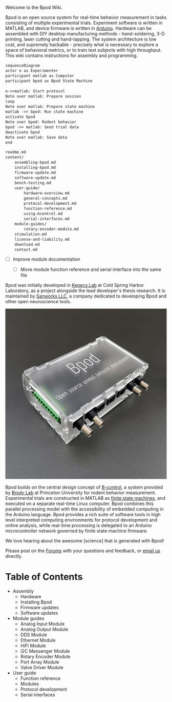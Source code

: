 Welcome to the Bpod Wiki.

Bpod is an open source system for real-time behavior measurement in tasks consisting of multiple experimental trials. Experiment software is written in MATLAB, and device firmware is written in [Arduino](https://www.arduino.cc/). Hardware can be assembled with DIY desktop manufacturing methods - hand-soldering, 3-D printing, laser cutting and hand-tapping. The system architecture is low cost, and supremely hackable - precisely what is necessary to explore a space of behavioral metrics, or to train test subjects with high throughput. This wiki contains instructions for assembly and programming.

```mermaid
sequenceDiagram
actor e as Experimenter
participant matlab as Computer
participant bpod as Bpod State Machine

e->>matlab: Start protocol
Note over matlab: Prepare session
loop
Note over matlab: Prepare state machine
matlab ->> bpod: Run state machine
activate bpod
Note over bpod: Rodent behavior
bpod ->> matlab: Send trial data
deactivate bpod
Note over matlab: Save data
end

```

```
readme.md
content/
    assembling-bpod.md
    installing-bpod.md
    firmware-update.md
    software-update.md
    bench-testing.md
    user-guide/
        hardware-overview.md
        general-concepts.md
        protocol-development.md
        function-reference.md
        using-bcontrol.md
        serial-interfaces.md
    module-guides/
        rotary-encoder-module.md
    stimulation.md
    license-and-liability.md
    download.md
    contact.md

```

- [ ] Improve module documentation
  - [ ] Move module function reference and serial interface into the same file


Bpod was initially developed in [Kepecs Lab](http://kepecslab.cshl.edu/) at Cold Spring Harbor Laboratory, as a project alongside the lead developer's thesis research. It is maintained by [Sanworks LLC](https://sanworks.io/), a company dedicated to developing Bpod and other open neuroscience tools.

![](docs/images/state-machine.jpg)

Bpod builds on the central design concept of [B-control](http://brodywiki.princeton.edu/bcontrol/index.php/Main_Page), a system provided by [Brody Lab](http://brodylab.org/) at Princeton University for rodent behavior measurement. Experimental trials are constructed in MATLAB as [finite state machines](https://en.wikipedia.org/wiki/Finite-state_machine), and executed on a separate real-time Linux computer. Bpod combines this parallel processing model with the accessibility of embedded computing in the Arduino language. Bpod provides a rich suite of software tools in high level interpreted computing environments for protocol development and online analysis, while real-time processing is delegated to an Arduino microcontroller network governed by finite state machine firmware.

We love hearing about the awesome [science] that is generated with Bpod! 

Please post on the [Forums](https://sanworks.io/forums/) with your questions and feedback, or [email us](https://sanworks.io/about/contact.php) directly.

# Table of Contents
- Assembly
  - Hardware
  - Installing  Bpod
  - Firmware updates
  - Software updates
- Module guides
  - Analog Input Module
  - Analog Output Module
  - DDS Module
  - Ethernet Module
  - HiFi Module
  - I2C Messenger Module
  - Rotary Encoder Module
  - Port Array Module
  - Valve Driver Module
- User guide
  - Function reference
  - Modules
  - Protocol development
  - Serial interfaces